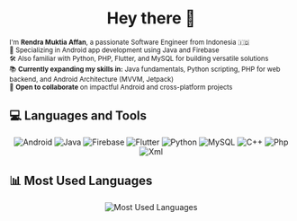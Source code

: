 <h1 align="center">Hey there 👋</h1>

<p align="left">
  <small>I'm <strong>Rendra Muktia Affan</strong>, a passionate Software Engineer from Indonesia 🇮🇩</small><br>
  <small>📱 Specializing in Android app development using Java and Firebase</small><br>
  <small>🛠️ Also familiar with Python, PHP, Flutter, and MySQL for building versatile solutions</small><br>
  <small>📚 <strong>Currently expanding my skills in:</strong> Java fundamentals, Python scripting, PHP for web backend, and Android Architecture (MVVM, Jetpack)</small><br>
  <small>🤝 <strong>Open to collaborate</strong> on impactful Android and cross-platform projects</small>
</p>


## 💻 Languages and Tools

<p align="center">
  <img src="https://img.shields.io/badge/Android-3DDC84?style=for-the-badge&logo=android&logoColor=white" alt="Android"/>
  <img src="https://img.shields.io/badge/Java-007396?style=for-the-badge&logo=java&logoColor=white" alt="Java"/>
  <img src="https://img.shields.io/badge/Firebase-FFCA28?style=for-the-badge&logo=firebase&logoColor=black" alt="Firebase"/>
  <img src="https://img.shields.io/badge/Flutter-02569B?style=for-the-badge&logo=flutter&logoColor=white" alt="Flutter"/>
  <img src="https://img.shields.io/badge/Python-3776AB?style=for-the-badge&logo=python&logoColor=white" alt="Python"/>
  <img src="https://img.shields.io/badge/MySQL-4479A1?style=for-the-badge&logo=mysql&logoColor=white" alt="MySQL"/>
  <img src="https://img.shields.io/badge/C++-00599C?style=for-the-badge&logo=cplusplus&logoColor=white" alt="C++"/>
  <img src="https://img.shields.io/badge/Php-00599C?style=for-the-badge&logo=cplusplus&logoColor=white" alt="Php"/>
  <img src="https://img.shields.io/badge/Xml-00599C?style=for-the-badge&logo=cplusplus&logoColor=white" alt="Xml"/>
</p>

## 📊 Most Used Languages

<p align="center">
  <img src="https://github-readme-stats.vercel.app/api/top-langs/?username=Leshoraa&layout=compact&theme=tokyonight" alt="Most Used Languages"/>
</p>
